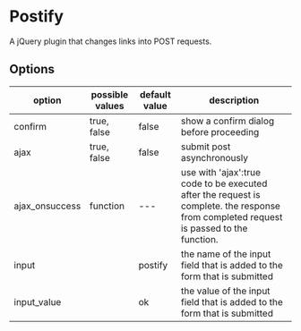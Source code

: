 # Postify

A jQuery plugin that changes links into POST requests.

## Options
option | possible values | default value | description
--- | --- | --- | ---
confirm | true, false | false | show a confirm dialog before proceeding
ajax | true, false | false | submit post asynchronously
ajax_onsuccess | function</td> | --- | use with 'ajax':true <br> code to be executed after the request is complete. the response from completed request is passed to the function.
input | | postify | the name of the input field that is added to the form that is submitted
input_value | | ok | the value of the input field that is added to the form that is submitted